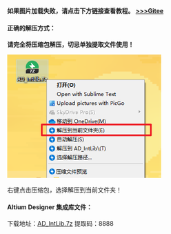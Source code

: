 **如果图片加载失败，请点击下方链接查看教程。**
**[>>>Gitee](https://gitee.com/benjiah/CDU20-CE)**

#### 正确的解压方式：

**请完全将压缩包解压，切忌单独提取文件使用！**

![](../data/img/2020-10-19_20-45.png)

右键点击压缩包，选择解压到当前文件夹！

#### Altium Designer 集成库文件：
下载地址：[AD_IntLib.7z](https://pan.baidu.com/s/1sNBmb9lnFgFKBFdHkxptng) 	提取码：8888